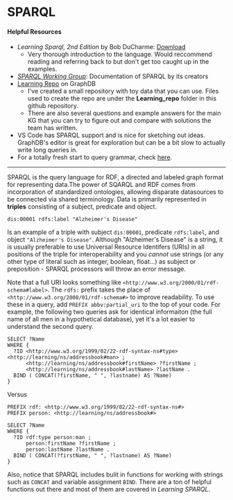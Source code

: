 SPARQL
===

#### Helpful Resources
- _Learning Sparql, 2nd Edition_ by Bob DuCharme: [Download](https://oiipdf.com/learning-sparql-2nd-edition)
  - Very thorough introduction to the language. Would reccommend reading and referring back to but don't get too caught up in the examples.
- [_SPARQL Working Group_](https://www.w3.org/TR/2013/REC-sparql11-overview-20130321/): Documentation of SPARQL by its creators
- [Learning Repo](https://github.com/aidanboyne/SPARQL_NOTES/blob/89a9e2205003ad47f6412d1c825d26697b4e2d9a/Learning_repo/info.md) on GraphDB
  - I've created a small repository with toy data that you can use. Files used to create the repo are under the **Learning_repo** folder in this github repository.
  - There are also several questions and example answers for the main KG that you can try to figure out and compare with solutions the team has written.
- VS Code has SPARQL support and is nice for sketching out ideas. GraphDB's editor is great for exploration but can be a bit slow to actually write long queries in.
- For a totally fresh start to query grammar, check [here](https://github.com/aidanboyne/SPARQL_NOTES/blob/57896da77396fadc0b7ccff643dfe291a2dab167/Example_Queries/Grammar_Basics.md).

---

SPARQL is the query language for RDF, a directed and labeled graph format for representing data.The power of SQARQL and RDF comes from incorporation of standardized ontologies, allowing disparate datasources to be connected via shared terminology. Data is primarily represented in **triples** consisting of a subject, predicate and object.

`dis:00001 rdfs:label "Alzheimer's Disease"`

Is an example of a triple with subject `dis:00001`, predicate `rdfs:label`, and object `"Alzheimer's Disease"`. Although "Alzheimer's Disease" is a string, it is usually preferable to use Universal Resource Identifers (URIs) in all positions of the triple for interoperability and you _cannot_ use strings (or any other type of literal such as integer, boolean, float...) as subject or preposition - SPARQL processors will throw an error message.

Note that a full URI looks something like `<http://www.w3.org/2000/01/rdf-schema#label>`. The `rdfs:` prefix takes the place of `<http://www.w3.org/2000/01/rdf-schema#>` to improve readability. To use these in a query, add `PREFIX abbv:partial_uri` to the top of your code. For example, the following two queries ask for identical informaiton (the full name of all men in a hypothetical database), yet it's a lot easier to understand the second query.

```
SELECT ?Name 
WHERE {
  ?ID <http://www.w3.org/1999/02/22-rdf-syntax-ns#type> <http://learning/ns/addressbook#man> ;
      <http://learning/ns/addressbook#firstName> ?firstName ;
      <http://learning/ns/addressbook#lastName> ?lastName .
  BIND ( CONCAT(?firstName, " ", ?lastname) AS ?Name)
}
```

Versus

```
PREFIX rdf: <http://www.w3.org/1999/02/22-rdf-syntax-ns#>
PREFIX person: <http://learning/ns/addressbook#>

SELECT ?Name 
WHERE {
  ?ID rdf:type person:man ;
      person:firstName ?firstName ;
      person:lastName ?lastName .
  BIND ( CONCAT(?firstName, " ", ?lastname) AS ?Name)
}
```

Also, notice that SPARQL includes bulit in functions for working with strings such as `CONCAT` and variable assignment `BIND`. There are a ton of helpful functions out there and most of them are covered in _Learning SPARQL_.

